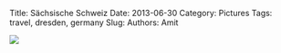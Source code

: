 Title: Sächsische Schweiz
Date: 2013-06-30
Category: Pictures
Tags: travel, dresden, germany
Slug: 
Authors: Amit

<div class="imagepost">
<img src="/images/saxon.jpg" class="imageitem large" />
</div>
